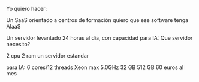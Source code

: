 Yo quiero hacer:

Un SaaS orientado a centros de formación
quiero que ese software tenga AIaaS

Un servidor levantado 24 horas al dia, con capacidad para IA:
Que servidor necesito?

2 cpu 2 ram un servidor estandar


para IA:
6 cores/12 threads Xeon
max 5.0GHz
32 GB
512 GB
60 euros al mes

